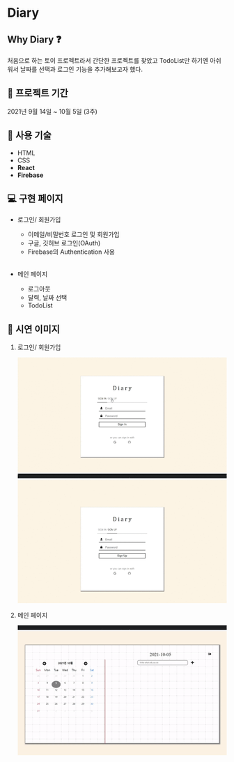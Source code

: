 # Diary

## Why Diary ❓

처음으로 하는 토이 프로젝트라서 간단한 프로젝트를 찾았고 TodoList만 하기엔 아쉬워서 날짜를 선택과 로그인 기능을 추가해보고자 했다.

## 🚩 프로젝트 기간

2021년 9월 14일 ~ 10월 5일 (3주)

## 📕 사용 기술

- HTML
- CSS
- <b>React</b>
- <b>Firebase</b>

## 💻 구현 페이지

- 로그인/ 회원가입

  - 이메일/비밀번호 로그인 및 회원가입
  - 구글, 깃허브 로그인(OAuth)
  - Firebase의 Authentication 사용
    <br>
    <br>

- 메인 페이지
  - 로그아웃
  - 달력, 날짜 선택
  - TodoList

## 🎥 시연 이미지

1. 로그인/ 회원가입

   ![sign_up](./src/img/sign-up.gif)
   ![sign_in](./src/img/sign-in.gif)

2. 메인 페이지

   ![main_page](./src/img/main-page.gif)
